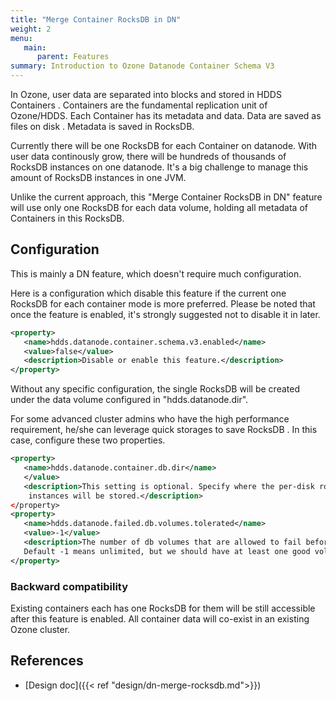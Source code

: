```yaml
---
title: "Merge Container RocksDB in DN"
weight: 2
menu:
   main:
      parent: Features
summary: Introduction to Ozone Datanode Container Schema V3
---
```

<!---
  Licensed to the Apache Software Foundation (ASF) under one or more
  contributor license agreements.  See the NOTICE file distributed with
  this work for additional information regarding copyright ownership.
  The ASF licenses this file to You under the Apache License, Version 2.0
  (the "License"); you may not use this file except in compliance with
  the License.  You may obtain a copy of the License at

      http://www.apache.org/licenses/LICENSE-2.0

  Unless required by applicable law or agreed to in writing, software
  distributed under the License is distributed on an "AS IS" BASIS,
  WITHOUT WARRANTIES OR CONDITIONS OF ANY KIND, either express or implied.
  See the License for the specific language governing permissions and
  limitations under the License.
-->

In Ozone, user data are separated into blocks and stored in HDDS Containers
. Containers are the fundamental replication unit of Ozone/HDDS. Each
 Container has its metadata and data. Data are saved as files on disk
 . Metadata is saved in RocksDB.

Currently there will be one RocksDB for each Container on datanode. With
user data continously grow, there will be hundreds of thousands of RocksDB
 instances on one datanode. 
It's a big challenge to manage this amount of RocksDB instances in one JVM. 

Unlike the current approach, this "Merge Container RocksDB in DN" feature
 will use only one RocksDB for each data volume, holding all metadata of
  Containers in this RocksDB. 
  
## Configuration

This is mainly a DN feature, which doesn't require much configuration.

Here is a configuration which disable this feature if the current
 one RocksDB for each container mode is more preferred. Please be noted that
  once the feature is enabled, it's strongly suggested not to disable it in
   later. 
  
```XML
<property>
   <name>hdds.datanode.container.schema.v3.enabled</name>
   <value>false</value>
   <description>Disable or enable this feature.</description>
</property>
```
 
Without any specific configuration, the single RocksDB will be created under
 the data volume configured in "hdds.datanode.dir". 

For some advanced cluster admins who have the high
  performance requirement, he/she can leverage quick storages to save RocksDB
  . In this case, configure these two properties.  

```XML
<property>
   <name>hdds.datanode.container.db.dir</name>
   </value>
   <description>This setting is optional. Specify where the per-disk rocksdb
    instances will be stored.</description>
</property>
<property>
   <name>hdds.datanode.failed.db.volumes.tolerated</name>
   <value>-1</value>
   <description>The number of db volumes that are allowed to fail before a datanode stops offering service.
   Default -1 means unlimited, but we should have at least one good volume left.</description>
</property>
```

### Backward compatibility 

Existing containers each has one RocksDB for them will be still
 accessible after this feature is enabled. All container data will co-exist in
  an existing Ozone cluster.

## References

 * [Design doc]({{< ref "design/dn-merge-rocksdb.md">}})